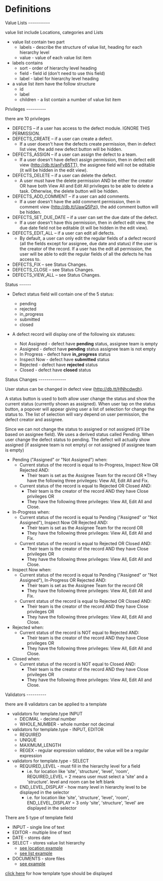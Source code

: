 Definitions
===========

<a name="value-list"/>
Value Lists
-----------

value list include Locations, categories and Lists
* value list contain two part
    * labels - describe the structure of value list, heading for each hierarchy level
    * value - value of each value list item
* labels contains
    * sort - order of hierarchy level heading
    * field - field id (don't need to use this field)
    * label - label for hierarchy level heading
* a value list item have the follow structure
    * id
    * label
    * children - a list contain a number of value list item

<a name="privileges"/>
Privileges
----------

there are 10 privileges

* DEFECTS – if a user has access to the defect module. IGNORE THIS PERMISSION.
* DEFECTS_CREATE – if a user can create a defect.
    * If a user doesn't have the defects create permission, then in defect list view, the add new defect button will be hidden.
* DEFECTS_ASSIGN – if a user can assign the defect to a team.
    * If a user doesn't have defect assign permission, then in defect edit view (http://db.tt/anFvB5TT), the assignee field will not be editable (it will be hidden in the edit view).
* DEFECTS_DELETE – if a user can delete the defect.
    * A user must have the delete permission AND be either the creator OR have both View All and Edit All privileges to be able to delete a task. Otherwise, the delete button will be hidden.
* DEFECTS_ADD_COMMENT – if a user can add comments.
    * If a user doesn't have the add comment permission, then in comment view (http://db.tt/UawQ5Pzi), the add comment button will be hidden.
* DEFECTS_SET_DUE_DATE – if a user can set the due date of the defect.
    * If a user doesn't have this permission, then in defect edit view, the due date field not be editable (it will be hidden in the edit view).
* DEFECTS_EDIT_ALL – if a user can edit all defects.
    * By default, a user can only edit the regular fields of a defect record (all the fields except for assignee, due date and status) if the user is the creator of the record. If a user has the edit all permission, the user will be able to edit the regular fields of all the defects he has access to.
* DEFECTS_FIX – see Status Changes.
* DEFECTS_CLOSE – see Status Changes.
* DEFECTS_VIEW_ALL – see Status Changes.

<a name="status"/>
Status
------

* Defect status field will contain one of the 5 status:
    * pending
    * rejected
    * in_progress
    * submitted
    * closed

* A defect record will display one of the following six statuses:
    * Not Assigned - defect have **pending** status, assignee team is empty
    * Assigned - defect have **pending** status assignee team is not empty
    * In Progress - defect have **in_progress** status
    * Inspect Now - defect have **submitted** status
    * Rejected - defect have **rejected** status
    * Closed - defect have **closed** status

<a name="status-change"/>
Status Changes
--------------

User status can be changed in defect view (http://db.tt/HNhcdwdh).  

A status button is used to both allow user change the status 
and show the current status (currently shown as assigned). When user tap on the status button, a popover will appear giving user a list of 
selection for change the status to.  The list of selection will vary depend on user permission, the defect creator and assignee.

Since we can not change the status to assigned or not assigned (it'll be based on assignee field).  We uses a derived status called Pending.
When user change the defect status to pending.  The defect will actually show assigned (if assignee team is not empty) or not assigned (if assignee team is empty)

* Pending ("Assigned" or "Not Assigned") when:
    * Current status of the record is equal to In-Progress, Inspect Now OR Rejected AND:
        * Their team is set as the Assignee Team for the record OR
        *They have the following three privileges: View All, Edit All and Fix.
    * Current status of the record is equal to Rejected OR Closed AND:
        * Their team is the creator of the record AND they have Close privileges OR
        * They have the following three privileges: View All, Edit All and Close.
* In-Progress when:
    * Current status of the record is equal to Pending ("Assigned" or "Not Assigned"), Inspect Now OR Rejected AND:
        * Their team is set as the Assignee Team for the record OR
        * They have the following three privileges: View All, Edit All and Fix.
    * Current status of the record is equal to Rejected OR Closed AND:
        * Their team is the creator of the record AND they have Close privileges OR
        * They have the following three privileges: View All, Edit All and Close.
* Inspect Now when:
    * Current status of the record is equal to Pending ("Assigned" or "Not Assigned"), In-Progress  OR Rejected AND:
        * Their team is set as the Assignee Team for the record OR
        * They have the following three privileges: View All, Edit All and Fix.
    * Current status of the record is equal to Rejected OR Closed AND:
        * Their team is the creator of the record AND they have Close privileges OR
        * They have the following three privileges: View All, Edit All and Close.
* Rejected when:
    * Current status of the record is NOT equal to Rejected AND:
        * Their team is the creator of the record AND they have Close privileges OR
        * They have the following three privileges: View All, Edit All and Close.
* Closed when:
    * Current status of the record is NOT equal to Closed AND:
        * Their team is the creator of the record AND they have Close privileges OR
        * They have the following three privileges: View All, Edit All and Close.

<a name="validator"/>
Validators
----------

there are 8 validators can be applied to a template

* validators for template.type INPUT
    * DECIMAL - decimal number
    * WHOLE_NUMBER - whole number not decimal
* validators for template.type - INPUT, EDITOR
    * REQUIRED
    * UNIQUE
    * MAXIMUM_LENGTH
    * REGEX - regular expression validator, the value will be a regular expression
* validators for template.type - SELECT
    * REQUIRED_LEVEL - must fill in the hierarchy level for a field
        * i.e. for location like 'site', 'structure', 'level', 'room', REQUIRED_LEVEL = 2 means user must select a 'site' and a 'structure'. level and room can be left blank
    * END_LEVEL_DISPLAY - how many level in hierarchy level to be displayed in the selector
        * i.e. for location like 'site', 'structure', 'level', 'room', END_LEVEL_DISPLAY = 3 only 'site', 'structure', 'level' are displayed in the selector

<a name="template-type"/>
There are 5 type of template field

* INPUT - single line of text
* EDITOR - multiple line of text
* DATE - stores date
* SELECT - stores value list hierarchy
    * [see location example](location-example.md)
    * [see list example](list-example.md)    
* DOCUMENTS - store files 
    * [see example](document-example.md)

[click here](defect-details-view.md) for how template type should be displayed

